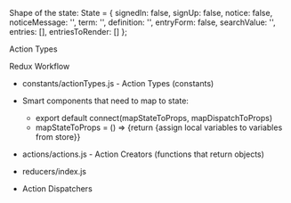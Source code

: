 Shape of the state:
State = {
    <!-- Trigger signin communicates with the server to sign in and authenticate -->
    signedIn: false,
    signUp: false,
    <!-- Variables that hold value in input fields -->
    <!-- usernameValue: '', -->
    <!-- passwordValue: '', -->
    <!-- Notice existence and message -->
    notice: false,
    noticeMessage: '',
    <!-- Used to create new entries -->
    term: '',
    definition: '',
    <!-- Boolean that determines whether entry form should be shown -->
    entryForm: false,
    searchValue: '',
    entries: [],
    entriesToRender: []
};

Action Types       

Redux Workflow

- constants/actionTypes.js - Action Types (constants)

- Smart components that need to map to state:

  - export default connect(mapStateToProps, mapDispatchToProps)
  - mapStateToProps = () => {return {assign local variables to variables from store}}

- actions/actions.js - Action Creators (functions that return objects)
- reducers/index.js
- Action Dispatchers
